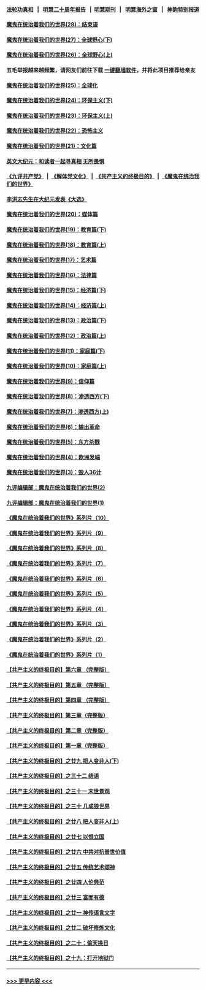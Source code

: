 #### [法轮功真相](https://github.com/gfw-breaker/truth/blob/master/README.md?t=0) &nbsp;&nbsp;|&nbsp;&nbsp; [明慧二十周年报告](https://github.com/gfw-breaker/mh-reports/blob/master/README.md?t=0) &nbsp;&nbsp;|&nbsp;&nbsp;[明慧期刊](https://github.com/gfw-breaker/mh-qikan) &nbsp;&nbsp;|&nbsp;&nbsp; [明慧海外之窗](https://github.com/gfw-breaker/mh-news/blob/master/README.md?t=0) &nbsp;&nbsp;|&nbsp;&nbsp; [神韵特别报道](https://github.com/gfw-breaker/mh-news/blob/master/shenyun.md?t=0)
#### [魔鬼在统治着我们的世界(28)：结束语](../pages/nsc422/n10936246.md?t=06262151) 
#### [魔鬼在统治着我们的世界(27)：全球野心(下)](../pages/nsc422/n10928319.md?t=06262151) 
#### [魔鬼在统治着我们的世界(26)：全球野心(上)](../pages/nsc422/n10900318.md?t=06262151) 
#### 五毛举报越来越频繁，请网友们前往下载 [一键翻墙软件](https://github.com/gfw-breaker/ssr-accounts)，并将此项目推荐给亲友
#### [魔鬼在统治着我们的世界(25)：全球化](../pages/nsc422/n10788205.md?t=06262151) 
#### [魔鬼在统治着我们的世界(24)：环保主义(下)](../pages/nsc422/n10695307.md?t=06262151) 
#### [魔鬼在统治着我们的世界(23)：环保主义(上)](../pages/nsc422/n10688613.md?t=06262151) 
#### [魔鬼在统治着我们的世界(22)：恐怖主义](../pages/nsc422/n10614727.md?t=06262151) 
#### [魔鬼在统治着我们的世界(21)：文化篇](../pages/nsc422/n10597706.md?t=06262151) 
#### [英文大纪元：和读者一起寻真相 无所畏惧](../pages/nsc422/n12542027.md?t=06262151) 
#### [《九评共产党》](https://github.com/begood0513/9ping.md/blob/master/README.md) &nbsp;|&nbsp; [《解体党文化》](../../../../jtdwh.md/blob/master/README.md)  &nbsp;|&nbsp; [《共产主义的终极目的》](../../../../gczydzjmd.md/blob/master/README.md) &nbsp;|&nbsp; [《魔鬼在统治我们的世界》](../../../../mgztzwmdsj.md/blob/master/README.md) 
#### [李洪志先生在大纪元发表《大选》](../pages/nsc422/n12534746.md?t=06262151) 
#### [魔鬼在统治着我们的世界(20)：媒体篇](../pages/nsc422/n10586579.md?t=06262151) 
#### [魔鬼在统治着我们的世界(19)：教育篇(下)](../pages/nsc422/n10564808.md?t=06262151) 
#### [魔鬼在统治着我们的世界(18)：教育篇(上)](../pages/nsc422/n10526970.md?t=06262151) 
#### [魔鬼在统治着我们的世界(17)：艺术篇](../pages/nsc422/n10499093.md?t=06262151) 
#### [魔鬼在统治着我们的世界(16)：法律篇](../pages/nsc422/n10485969.md?t=06262151) 
#### [魔鬼在统治着我们的世界(15)：经济篇(下)](../pages/nsc422/n10469975.md?t=06262151) 
#### [魔鬼在统治着我们的世界(14)：经济篇(上)](../pages/nsc422/n10457370.md?t=06262151) 
#### [魔鬼在统治着我们的世界(13)：政治篇(下)](../pages/nsc422/n10448270.md?t=06262151) 
#### [魔鬼在统治着我们的世界(12)：政治篇(上)](../pages/nsc422/n10444576.md?t=06262151) 
#### [魔鬼在统治着我们的世界(11)：家庭篇(下)](../pages/nsc422/n10440961.md?t=06262151) 
#### [魔鬼在统治着我们的世界(10)：家庭篇(上)](../pages/nsc422/n10435448.md?t=06262151) 
#### [魔鬼在统治着我们的世界(9)：信仰篇](../pages/nsc422/n10432159.md?t=06262151) 
#### [魔鬼在统治着我们的世界(8)：渗透西方(下)](../pages/nsc422/n10429603.md?t=06262151) 
#### [魔鬼在统治着我们的世界(7)：渗透西方(上)](../pages/nsc422/n10426013.md?t=06262151) 
#### [魔鬼在统治着我们的世界(6)：输出革命](../pages/nsc422/n10421536.md?t=06262151) 
#### [魔鬼在统治着我们的世界(5)：东方杀戮](../pages/nsc422/n10417707.md?t=06262151) 
#### [魔鬼在统治着我们的世界(4)：欧洲发端](../pages/nsc422/n10414890.md?t=06262151) 
#### [魔鬼在统治着我们的世界(3)：毁人36计](../pages/nsc422/n10411583.md?t=06262151) 
#### [九评编辑部：魔鬼在统治着我们的世界(2)](../pages/nsc422/n10410036.md?t=06262151) 
#### [九评编辑部：魔鬼在统治着我们的世界(1)](../pages/nsc422/n10406825.md?t=06262151) 
#### [《魔鬼在统治着我们的世界》系列片（10）](../pages/nsc422/n12292670.md?t=06262151) 
#### [《魔鬼在统治着我们的世界》系列片（9）](../pages/nsc422/n12290859.md?t=06262151) 
#### [《魔鬼在统治着我们的世界》系列片（8）](../pages/nsc422/n12287445.md?t=06262151) 
#### [《魔鬼在统治着我们的世界》系列片（7）](../pages/nsc422/n12283425.md?t=06262151) 
#### [《魔鬼在统治着我们的世界》系列片（6）](../pages/nsc422/n12282314.md?t=06262151) 
#### [《魔鬼在统治着我们的世界》系列片（5）](../pages/nsc422/n12281419.md?t=06262151) 
#### [《魔鬼在统治着我们的世界》系列片（4）](../pages/nsc422/n12274024.md?t=06262151) 
#### [《魔鬼在统治着我们的世界》系列片（3）](../pages/nsc422/n12271322.md?t=06262151) 
#### [《魔鬼在统治着我们的世界》系列片（2）](../pages/nsc422/n12269049.md?t=06262151) 
#### [《魔鬼在统治着我们的世界》系列片（1）](../pages/nsc422/n12267575.md?t=06262151) 
#### [【共产主义的终极目的】第六章 （完整版）](../pages/nsc422/n11428913.md?t=06262151) 
#### [【共产主义的终极目的】第五章 （完整版）](../pages/nsc422/n11428912.md?t=06262151) 
#### [【共产主义的终极目的】第四章 （完整版）](../pages/nsc422/n11428907.md?t=06262151) 
#### [【共产主义的终极目的】第三章（完整版）](../pages/nsc422/n11428848.md?t=06262151) 
#### [【共产主义的终极目的】第二章（完整版）](../pages/nsc422/n11428831.md?t=06262151) 
#### [【共产主义的终极目的】第一章（完整版）](../pages/nsc422/n11417651.md?t=06262151) 
#### [【共产主义的终极目的】之廿九 把人变非人(下)](../pages/nsc422/n11344140.md?t=06262151) 
#### [【共产主义的终极目的】之三十二 结语](../pages/nsc422/n11360535.md?t=06262151) 
#### [【共产主义的终极目的】之三十一 末世景观](../pages/nsc422/n11351129.md?t=06262151) 
#### [【共产主义的终极目的】之三十 几成狼世界](../pages/nsc422/n11348280.md?t=06262151) 
#### [【共产主义的终极目的】之廿八 把人变非人(上)](../pages/nsc422/n11340492.md?t=06262151) 
#### [【共产主义的终极目的】之廿七 以恨立国](../pages/nsc422/n11336944.md?t=06262151) 
#### [【共产主义的终极目的】之廿六 中共对抗普世价值](../pages/nsc422/n11324785.md?t=06262151) 
#### [【共产主义的终极目的】之廿五 传统艺术颂神](../pages/nsc422/n11296396.md?t=06262151) 
#### [【共产主义的终极目的】之廿四 人伦典范](../pages/nsc422/n11296397.md?t=06262151) 
#### [【共产主义的终极目的】之廿三 富而有德](../pages/nsc422/n11283598.md?t=06262151) 
#### [【共产主义的终极目的】之廿一 神传语言文字](../pages/nsc422/n11263265.md?t=06262151) 
#### [【共产主义的终极目的】之廿二 破坏修炼文化](../pages/nsc422/n11245728.md?t=06262151) 
#### [【共产主义的终极目的】之二十：偷天换日](../pages/nsc422/n11238846.md?t=06262151) 
#### [【共产主义的终极目的】之十九：打开地狱门](../pages/nsc422/n11206376.md?t=06262151) 

----
#### [ >>> 更早内容 <<< ](../indexes/nsc422-earlier.md)
